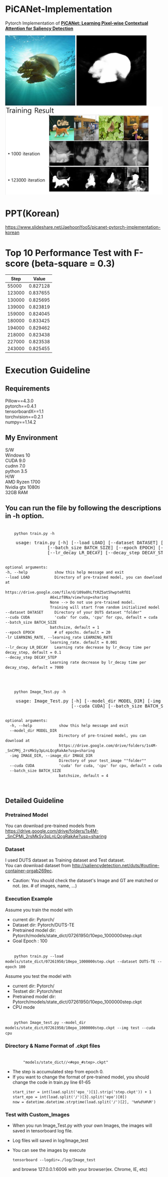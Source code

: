 # PiCANet-Implementation
Pytorch Implementation of [**PiCANet: Learning Pixel-wise Contextual Attention for Saliency Detection**](https://arxiv.org/abs/1708.06433)

![input image](readme_images/input.png)
![target_image](readme_images/mask.png)
![training_result](readme_images/Training_result.JPG)


# PPT(Korean)
https://www.slideshare.net/JaehoonYoo5/picanet-pytorch-implementation-korean


# Top 10 Performance Test with F-score (beta-square = 0.3)  
| Step   | Value    |
|--------|----------|
| 55000  | 0.827128 |
| 123000 | 0.837655 |
| 130000 | 0.825695 |
| 139000 | 0.823819 |
| 159000 | 0.824045 |
| 180000 | 0.833425 |
| 194000 | 0.829462 |
| 218000 | 0.823438 |
| 227000 | 0.823538 |
| 243000 | 0.825455 |


# Execution Guideline
## Requirements
Pillow==4.3.0  
pytorch==0.4.1  
tensorboardX==1.1  
torchvision==0.2.1  
numpy==1.14.2  

## My Environment
S/W  
Windows 10  
CUDA 9.0  
cudnn 7.0  
python 3.5  
H/W  
AMD Ryzen 1700  
Nvidia gtx 1080ti  
32GB RAM

## You can run the file by following the descriptions in -h option.
<code>
    python train.py -h
</code>
<pre>
    usage: train.py [-h] [--load LOAD] [--dataset DATASET] [--cuda CUDA]
                [--batch_size BATCH_SIZE] [--epoch EPOCH] [-lr LEARNING_RATE]
                [--lr_decay LR_DECAY] [--decay_step DECAY_STEP]
    
    optional arguments:
    -h, --help            show this help message and exit
    --load LOAD           Directory of pre-trained model, you can download at 
                        https://drive.google.com/file/d/109a0hLftRZ5at5hwpteRfO1
                        A6xLzf8Na/view?usp=sharing
                        None --> Do not use pre-trained model. 
                        Training will start from random initialized model
    --dataset DATASET     Directory of your DUTS dataset "folder"
    --cuda CUDA           'cuda' for cuda, 'cpu' for cpu, default = cuda
    --batch_size BATCH_SIZE
                        batchsize, default = 1
    --epoch EPOCH         # of epochs. default = 20
    -lr LEARNING_RATE, --learning_rate LEARNING_RATE
                        learning_rate. default = 0.001
    --lr_decay LR_DECAY   Learning rate decrease by lr_decay time per decay_step, default = 0.1
    --decay_step DECAY_STEP
                        Learning rate decrease by lr_decay time per decay_step, default = 7000
</pre>

<code>
    python Image_Test.py -h
</code>
<pre>
    usage: Image_Test.py [-h] [--model_dir MODEL_DIR] [-img IMAGE_DIR]
                         [--cuda CUDA] [--batch_size BATCH_SIZE]

    optional arguments:
      -h, --help            show this help message and exit
      --model_dir MODEL_DIR
                            Directory of pre-trained model, you can download at
                            https://drive.google.com/drive/folders/1s4M-_SnCPMj_2rsMkSy3pLnLQcgRakAe?usp=sharing
      -img IMAGE_DIR, --image_dir IMAGE_DIR
                            Directory of your test_image ""folder""
      --cuda CUDA           'cuda' for cuda, 'cpu' for cpu, default = cuda
      --batch_size BATCH_SIZE
                            batchsize, default = 4
</pre>

## Detailed Guideline
### Pretrained Model
You can download pre-trained models from https://drive.google.com/drive/folders/1s4M-_SnCPMj_2rsMkSy3pLnLQcgRakAe?usp=sharing  
### Dataset
I used DUTS dataset as Training dataset and Test dataset.  
You can download dataset from http://saliencydetection.net/duts/#outline-container-orgab269ec.
* Caution: You should check the dataset's Image and GT are matched or not. (ex. # of images, name, ...)

### Execution Example
Assume you train the model with  
* current dir: Pytorch/  
* Dataset dir: Pytorch/DUTS-TE  
* Pretrained model dir: Pytorch/models/state_dict/07261950/10epo_1000000step.ckpt  
* Goal Epoch : 100  
<code>
    python train.py --load models/state_dict/07261950/10epo_1000000step.ckpt --dataset DUTS-TE --epoch 100
</code>

Assume you test the model with  
* current dir: Pytorch/  
* Testset dir: Pytorch/test  
* Pretrained model dir: Pytorch/models/state_dict/07261950/10epo_1000000step.ckpt  
* CPU mode  
<code>
    python Image_test.py --model_dir models/state_dict/07261950/10epo_1000000step.ckpt --img test --cuda cpu
</code>

### Directory & Name Format of .ckpt files
<code>
        "models/state_dict/<datetime(Month,Date,Hour,Minute)>/<#epo_#step>.ckpt"
</code>

* The step is accumulated step from epoch 0.
* If you want to change the format of pre-trained model, you should change the code in train.py line 61-65
    ```
    start_iter = int(load.split('epo_')[1].strip('step.ckpt')) + 1
    start_epo = int(load.split('/')[3].split('epo')[0])
    now = datetime.datetime.strptime(load.split('/')[2], '%m%d%H%M')
    ```

### Test with Custom_Images
* When you run Image_Test.py with your own Images, the images will saved in tensorboard log file.

* Log files will saved in log/Image_test

* You can see the images by execute
    ```
    tensorboard --logdir=./log/Image_test
    ```

    and browse 127.0.0.1:6006 with your browser(ex. Chrome, IE, etc)

